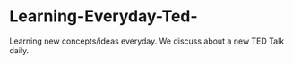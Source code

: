 # Learning-Everyday-Ted-
Learning new concepts/ideas everyday. We discuss about a new TED Talk daily.
